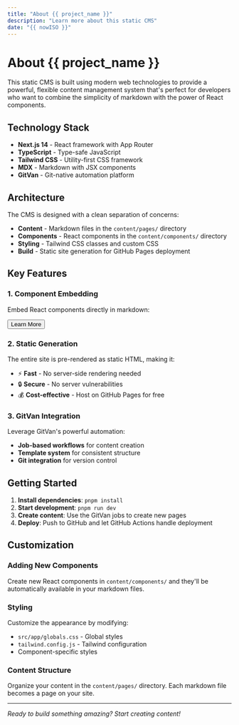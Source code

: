 ```yaml
---
title: "About {{ project_name }}"
description: "Learn more about this static CMS"
date: "{{ nowISO }}"
---
```


# About {{ project_name }}

This static CMS is built using modern web technologies to provide a powerful, flexible content management system that's perfect for developers who want to combine the simplicity of markdown with the power of React components.

## Technology Stack

- **Next.js 14** - React framework with App Router
- **TypeScript** - Type-safe JavaScript
- **Tailwind CSS** - Utility-first CSS framework
- **MDX** - Markdown with JSX components
- **GitVan** - Git-native automation platform

## Architecture

The CMS is designed with a clean separation of concerns:

- **Content** - Markdown files in the `content/pages/` directory
- **Components** - React components in the `content/components/` directory
- **Styling** - Tailwind CSS classes and custom CSS
- **Build** - Static site generation for GitHub Pages deployment

## Key Features

### 1. Component Embedding

Embed React components directly in markdown:

<Button variant="secondary">Learn More</Button>

### 2. Static Generation

The entire site is pre-rendered as static HTML, making it:
- ⚡ **Fast** - No server-side rendering needed
- 🔒 **Secure** - No server vulnerabilities
- 💰 **Cost-effective** - Host on GitHub Pages for free

### 3. GitVan Integration

Leverage GitVan's powerful automation:
- **Job-based workflows** for content creation
- **Template system** for consistent structure
- **Git integration** for version control

## Getting Started

1. **Install dependencies**: `pnpm install`
2. **Start development**: `pnpm run dev`
3. **Create content**: Use the GitVan jobs to create new pages
4. **Deploy**: Push to GitHub and let GitHub Actions handle deployment

## Customization

### Adding New Components

Create new React components in `content/components/` and they'll be automatically available in your markdown files.

### Styling

Customize the appearance by modifying:
- `src/app/globals.css` - Global styles
- `tailwind.config.js` - Tailwind configuration
- Component-specific styles

### Content Structure

Organize your content in the `content/pages/` directory. Each markdown file becomes a page on your site.

---

*Ready to build something amazing? Start creating content!*
